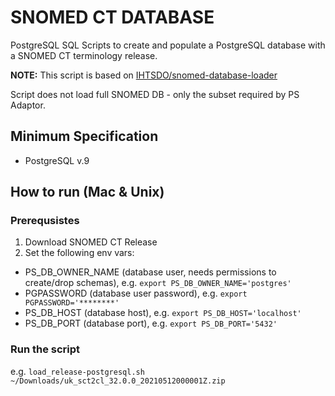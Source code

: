 # SNOMED CT DATABASE

PostgreSQL SQL Scripts to create and populate a PostgreSQL database with a SNOMED CT terminology release.

**NOTE:** This script is based on [IHTSDO/snomed-database-loader](https://github.com/IHTSDO/snomed-database-loader/tree/master/PostgreSQL)

Script does not load full SNOMED DB - only the subset required by PS Adaptor.

## Minimum Specification

- PostgreSQL v.9

## How to run (Mac & Unix)

### Prerequsistes
1. Download SNOMED CT Release 
2. Set the following env vars:
- PS_DB_OWNER_NAME (database user, needs permissions to create/drop schemas), e.g. `export PS_DB_OWNER_NAME='postgres'`
- PGPASSWORD (database user password), e.g. `export PGPASSWORD='********'`
- PS_DB_HOST (database host), e.g. `export PS_DB_HOST='localhost'`
- PS_DB_PORT (database port), e.g. `export PS_DB_PORT='5432'`

### Run the script
e.g. `load_release-postgresql.sh ~/Downloads/uk_sct2cl_32.0.0_20210512000001Z.zip`
